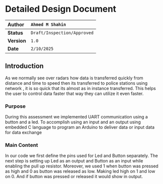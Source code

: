 # Detailed Design Document

| **Author**              | `Ahmed M Shahin`                                       |
|:------------------------|:-----------------------------------------------------|
| **Status**              | `Draft/Inspection/Approved`                          |
| **Version**             | `1.0`                                                |
| **Date**                | `2/10/2025`                                         |

## Introduction
As we normally see over radars how data is transferred quickly from distance and time to speed then its transferred to police stations using network , it is so quick that its almost as in instance transferred. This helps the user to control data faster that way they can utilize it even faster. 
### Purpose
During this assessment we implemented UART communication using a button and a led. To accomplish using an input and an output using embedded C language to program an Arduino to deliver data or input data for data exchange

### Main Content

In our code we first define the pins used for Led and Button separately. The next step is setting up Led as an output and Button as an input while enabling the pull up resistor. Moreover, we used 1 when button was pressed as high and 0 as button was released as low. Making led high on 1 and low on 0. And if button was pressed or released it would show in output.


